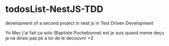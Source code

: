 # todosList-NestJS-TDD
development of a second project in nest js in Test Driven Development

Yo Mec j'ai fait ça solo (Baptiste Pochebonne) est je suis quand meme deçu je ne dirais pas pk à toi de le decouvrir <3
